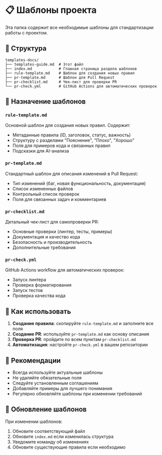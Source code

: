 # 📋 Шаблоны проекта

Эта папка содержит все необходимые шаблоны для стандартизации работы с проектом.

## 📁 Структура

```
templates-docs/
├── templates-guide.md  # Этот файл
├── index.md            # Главная страница раздела шаблонов
├── rule-template.md    # Шаблон для создания новых правил
├── pr-template.md      # Шаблон для Pull Request
├── pr-checklist.md     # Чек-лист для проверки PR
└── pr-check.yml        # GitHub Actions для автоматических проверок
```

## 🎯 Назначение шаблонов

### `rule-template.md`
Основной шаблон для создания новых правил. Содержит:
- Метаданные правила (ID, заголовок, статус, важность)
- Структуру с разделами "Пояснение", "Плохо", "Хорошо"
- Поля для примеров кода и связанных правил
- Подсказки для AI-анализа

### `pr-template.md`
Стандартный шаблон для описания изменений в Pull Request:
- Тип изменений (баг, новая функциональность, документация)
- Список измененных файлов
- Контрольный список проверок
- Поля для связанных задач и комментариев

### `pr-checklist.md`
Детальный чек-лист для самопроверки PR:
- Основные проверки (линтер, тесты, примеры)
- Документация и качество кода
- Безопасность и производительность
- Дополнительные требования

### `pr-check.yml`
GitHub Actions workflow для автоматических проверок:
- Запуск линтера
- Проверка форматирования
- Запуск тестов
- Проверка качества кода

## 🚀 Как использовать

1. **Создание правила**: скопируйте `rule-template.md` и заполните все поля
2. **Создание PR**: используйте `pr-template.md` как основу описания
3. **Проверка PR**: пройдите по всем пунктам `pr-checklist.md`
4. **Автоматизация**: настройте `pr-check.yml` в вашем репозитории

## 📝 Рекомендации

- Всегда используйте актуальные шаблоны
- Не удаляйте обязательные поля
- Следуйте установленным соглашениям
- Добавляйте примеры для лучшего понимания
- Регулярно обновляйте шаблоны при изменении требований

## 🔄 Обновление шаблонов

При изменении шаблонов:
1. Обновите соответствующий файл
2. Обновите `index.md` если изменилась структура
3. Уведомите команду об изменениях
4. Обновите существующие правила если необходимо
